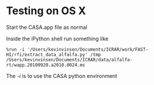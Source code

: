 # Testing on OS X

Start the CASA.app file as normal

Inside the iPython shell run something like

`%run -i '/Users/kevinvinsen/Documents/ICRAR/work/FAST-HI/rfi/extract_data_alfalfa.py' /tmp /Users/kevinvinsen/Documents/ICRAR/data/alfalfa-rt/wapp.20100920.a2010.0024.ms`

The _-i_ is to use the CASA python environment
